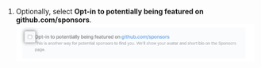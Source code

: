 1. Optionally, select **Opt-in to potentially being featured on github.com/sponsors**.
  ![Checkbox to opt-in to being featured](/assets/images/help/sponsors/opt-in-to-being-featured.png)

